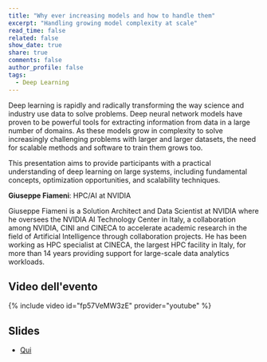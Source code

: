 ```yaml
---
title: "Why ever increasing models and how to handle them"
excerpt: "Handling growing model complexity at scale"
read_time: false
related: false
show_date: true
share: true
comments: false
author_profile: false
tags:
  - Deep Learning
---
```


Deep learning is rapidly and radically transforming the way science and industry use data to solve problems. Deep neural network models have proven to be powerful tools for extracting information from data in a large number of domains. As these models grow in complexity to solve increasingly challenging problems with larger and larger datasets, the need for scalable methods and software to train them grows too.

This presentation aims to provide participants with a practical understanding of deep learning on large systems, including fundamental concepts, optimization opportunities, and scalability techniques.

**Giuseppe Fiameni**: HPC/AI at NVIDIA

Giuseppe Fiameni is a Solution Architect and Data Scientist at NVIDIA where he oversees the NVIDIA AI Technology Center in Italy, a collaboration among NVIDIA, CINI and CINECA to accelerate academic research in the field of Artificial Intelligence through collaboration projects. He has been working as HPC specialist at CINECA, the largest HPC facility in Italy, for more than 14 years providing support for large-scale data analytics workloads. 

## Video dell'evento

{% include video id="fp57VeMW3zE" provider="youtube" %}

## Slides

- [Qui](https://github.com/mlmodena/meetups/blob/main/Modena%20ML%202023_distilled.pdf)

